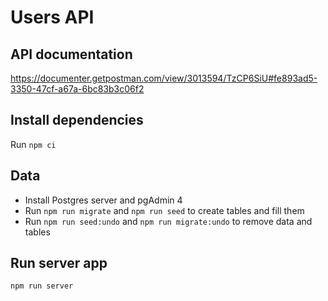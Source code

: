 # Users API

## API documentation

https://documenter.getpostman.com/view/3013594/TzCP6SiU#fe893ad5-3350-47cf-a67a-6bc83b3c06f2

## Install dependencies

Run `npm ci`

## Data

- Install Postgres server and pgAdmin 4
- Run `npm run migrate` and `npm run seed` to create tables and fill them
- Run `npm run seed:undo` and `npm run migrate:undo` to remove data and tables

## Run server app

`npm run server`
